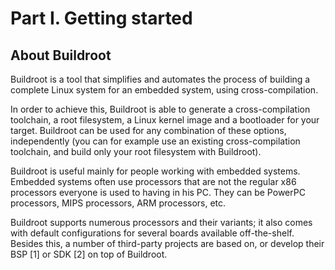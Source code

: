 # Part I. Getting started
## About Buildroot
Buildroot is a tool that simplifies and automates the process of building a complete Linux system for an embedded system, using cross-compilation.

In order to achieve this, Buildroot is able to generate a cross-compilation toolchain, a root filesystem, a Linux kernel image and a bootloader for your target. Buildroot can be used for any combination of these options, independently (you can for example use an existing cross-compilation toolchain, and build only your root filesystem with Buildroot).

Buildroot is useful mainly for people working with embedded systems. Embedded systems often use processors that are not the regular x86 processors everyone is used to having in his PC. They can be PowerPC processors, MIPS processors, ARM processors, etc.

Buildroot supports numerous processors and their variants; it also comes with default configurations for several boards available off-the-shelf. Besides this, a number of third-party projects are based on, or develop their BSP [1] or SDK [2] on top of Buildroot.
